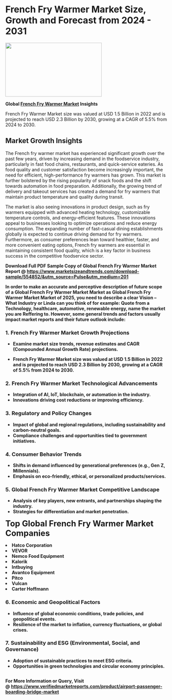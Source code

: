 <H1>French Fry Warmer Market Size, Growth and Forecast from 2024 - 2031</H1><img class="aligncenter size-medium wp-image-584254" src="https://thirdeyenews.in/wp-content/uploads/2024/09/Global-Market-Research-300x168.jpeg" alt="" width="300" height="168" /><p><strong>Global&nbsp;<a href="https://www.marketsizeandtrends.com/download-sample/554852/&amp;utm_source=Pulse&amp;utm_medium=201">French Fry Warmer Market</a> Insights</strong></p><p>French Fry Warmer Market size was valued at USD 1.5 Billion in 2022 and is projected to reach USD 2.3 Billion by 2030, growing at a CAGR of 5.5% from 2024 to 2030.</p><p><h2>Market Growth Insights</h2> <p>The French fry warmer market has experienced significant growth over the past few years, driven by increasing demand in the foodservice industry, particularly in fast food chains, restaurants, and quick-service eateries. As food quality and customer satisfaction become increasingly important, the need for efficient, high-performance fry warmers has grown. This market is further bolstered by the rising popularity of snack foods and the shift towards automation in food preparation. Additionally, the growing trend of delivery and takeout services has created a demand for fry warmers that maintain product temperature and quality during transit.</p> <p><strong></strong></p> <p>The market is also seeing innovations in product design, such as fry warmers equipped with advanced heating technology, customizable temperature controls, and energy-efficient features. These innovations appeal to businesses looking to optimize operations and reduce energy consumption. The expanding number of fast-casual dining establishments globally is expected to continue driving demand for fry warmers. Furthermore, as consumer preferences lean toward healthier, faster, and more convenient eating options, French fry warmers are essential in maintaining consistent food quality, which is a key factor in business success in the competitive foodservice sector.</p> <p><strong></p><p><span class=""><strong>Download Full PDF Sample Copy of Global French Fry Warmer Market Report</strong> @ <a href="https://www.marketsizeandtrends.com/download-sample/554852/&amp;utm_source=Pulse&amp;utm_medium=201" target="_blank">https://www.marketsizeandtrends.com/download-sample/554852/&amp;utm_source=Pulse&amp;utm_medium=201</a></span></p><p>In order to make an accurate and perceptive description of future scope of a Global&nbsp;French Fry Warmer Market Market as Global&nbsp;French Fry Warmer Market Market of 2025, you need to describe a clear Vision &ndash; What Industry or Linda can you think of for example: Quote from a Technology, healthcare, automotive, renewable energy, name the market you are Reffering to. However, some general trends and factors usually impact market reports and their future outlook include:</p><h3>1.&nbsp;<strong>French Fry Warmer Market Growth Projections</strong></h3><ul><li>Examine market size trends, revenue estimates and CAGR (Compounded Annual Growth Rate) projections.</li><li><p>French Fry Warmer Market size was valued at USD 1.5 Billion in 2022 and is projected to reach USD 2.3 Billion by 2030, growing at a CAGR of 5.5% from 2024 to 2030.</p></li></ul><h3>2.&nbsp;<strong>French Fry Warmer Market Technological Advancements</strong></h3><ul><li>Integration of AI, IoT, blockchain, or automation in the industry.</li><li>Innovations driving cost reductions or improving efficiency.</li></ul><h3>3.&nbsp;<strong>Regulatory and Policy Changes</strong></h3><ul><li>Impact of global and regional regulations, including sustainability and carbon-neutral goals.</li><li>Compliance challenges and opportunities tied to government initiatives.</li></ul><h3>4.&nbsp;<strong>Consumer Behavior Trends</strong></h3><ul><li>Shifts in demand influenced by generational preferences (e.g., Gen Z, Millennials).</li><li>Emphasis on eco-friendly, ethical, or personalized products/services.</li></ul><h3>5.&nbsp;<strong>Global French Fry Warmer Market Competitive Landscape</strong></h3><ul><li>Analysis of key players, new entrants, and partnerships shaping the industry.</li><li>Strategies for differentiation and market penetration.</li></ul><p data-pm-slice="1 1 []"><span style="color: inherit; font-family: inherit; font-size: 25px;">Top Global French Fry Warmer Market Companies</span></p><div class="" data-test-id=""><p><li>Hatco Corporation</li><li> VEVOR</li><li> Nemco Food Equipment</li><li> Kalorik</li><li> Intbuying</li><li> Avantco Equipment</li><li> Pitco</li><li> Vulcan</li><li> Carter Hoffmann</li></p></div><h3>6.&nbsp;<strong>Economic and Geopolitical Factors</strong></h3><ul><li>Influence of global economic conditions, trade policies, and geopolitical events.</li><li>Resilience of the market to inflation, currency fluctuations, or global crises.</li></ul><h3>7.&nbsp;<strong>Sustainability and ESG (Environmental, Social, and Governance)</strong></h3><ul><li>Adoption of sustainable practices to meet ESG criteria.</li><li>Opportunities in green technologies and circular economy principles.</li></ul><h2><strong style="font-size: 14px;">For More Information or Query, Visit @&nbsp;</strong><a style="background-color: #ffffff; font-size: 14px;" href="https://www.marketsizeandtrends.com/report/french-fry-warmer-market/" target="_blank">https://www.verifiedmarketreports.com/product/airport-passenger-boarding-bridge-market</a></h2>
